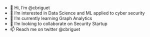 - 👋 Hi, I’m @cbriguet
- 👀 I’m interested in Data Science and ML applied to cyber security
- 🌱 I’m currently learning Graph Analytics
- 💞️ I’m looking to collaborate on Security Startup
- 📫 Reach me on twitter @cbriguet

<!---
cbriguet/cbriguet is a ✨ special ✨ repository because its `README.md` (this file) appears on your GitHub profile.
You can click the Preview link to take a look at your changes.
--->
